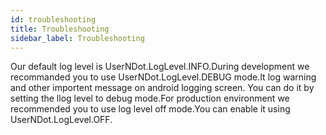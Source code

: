 ```yaml
---
id: troubleshooting
title: Troubleshooting
sidebar_label: Troubleshooting
---
```


Our default log level is UserNDot.LogLevel.INFO.During development we recommanded you to use UserNDot.LogLevel.DEBUG mode.It log warning and other importent message on android logging screen.
You can do it by setting the llog level to debug mode.For production environment we recommended you to use log level off mode.You can enable it using UserNDot.LogLevel.OFF. 